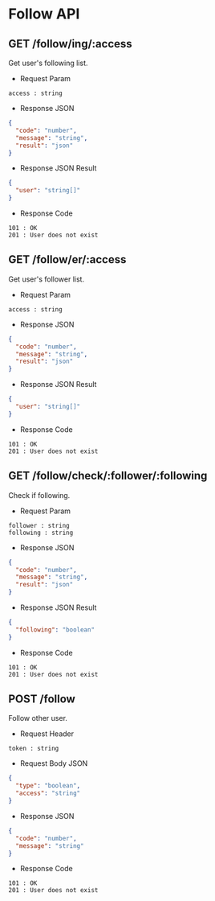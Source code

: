 # Follow API

## GET /follow/ing/:access

Get user's following list.

* Request Param
```
access : string
```

* Response JSON
```json
{
  "code": "number",
  "message": "string",
  "result": "json"
}
```

* Response JSON Result
```json
{
  "user": "string[]"
}
```

* Response Code
```
101 : OK
201 : User does not exist
```

## GET /follow/er/:access

Get user's follower list.

* Request Param
```
access : string
```

* Response JSON
```json
{
  "code": "number",
  "message": "string",
  "result": "json"
}
```

* Response JSON Result
```json
{
  "user": "string[]"
}
```

* Response Code
```
101 : OK
201 : User does not exist
```

## GET /follow/check/:follower/:following

Check if following.

* Request Param
```
follower : string
following : string
```

* Response JSON
```json
{
  "code": "number",
  "message": "string",
  "result": "json"
}
```

* Response JSON Result
```json
{
  "following": "boolean"
}
```

* Response Code
```
101 : OK
201 : User does not exist
```

## POST /follow

Follow other user.

* Request Header
```
token : string
```

* Request Body JSON
```json
{
  "type": "boolean",
  "access": "string"
}
```

* Response JSON
```json
{
  "code": "number",
  "message": "string"
}
```

* Response Code
```
101 : OK
201 : User does not exist
```
